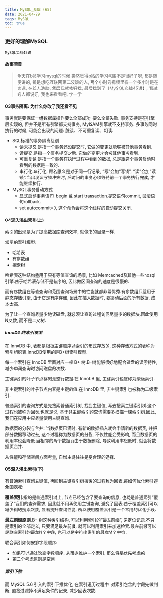 ```yaml
---
title: MySQL_基础 (65)
date: 2021-04-29
tags: MySQL
toc: true
---
```


### 更好的理解MySQL
    MySQL实战45讲

<!-- more -->

#### 故事背景
> 今天在b站学习mysql的时候 突然觉得b站的学习氛围不是很好了呀, 都是随便讲的, 都是想吃互联网第二波饭的人, 两个小时的视频里有一个多小时是在卖课,  在给人洗脑, 然后我就找呀找, 最后找到了【MySQL实战45讲】, 看过的人都说好, 我也来看看吧, 学一学

#### 03事务隔离: 为什么你改了我还看不见
事务就是要保证一组数据库操作要么全部成功, 要么全部失败.
事务支持是在引擎层实现的, 但并不是所有引擎都支持事务, MyISAM引擎就不支持事务.
多事务同时执行的时候, 可能会出现的问题: 脏读、不可重复读、幻读.
- SQL标准的事务隔离级别
    * 读未提交.是指一个事务还没提交时, 它做的变更就能够被其他事务看到.
    * 读提交.是指一个事务提交之后, 它做的变更才会被其他事务看到.
    * 可重复读.是指一个事务在执行过程中看到的数据, 总是跟这个事务启动时看到的数据是一致的.
    * 串行化.串行化, 顾名思义是对于同一行记录, “写”会加“写锁”, “读”会加“读锁”.当出现读写锁冲突时, 后访问的事务必须等待前一个事务执行完成, 才能继续执行.
- MySQL事务启动方式
    * 显式启动事务语句,  begin 或 start transaction.提交语句commit, 回滚语句rollback.
    * set autocommit=0, 这个命令会将这个线程的自动提交关闭.

#### 04深入浅出索引(上)

索引的出现是为了提高数据库查询效率, 就像书的目录一样.

常见的索引模型: 

- 哈希表
- 有序数组
- 搜索树

哈希表这种结构适用于只有等值查询的场景, 比如 Memcached及其他一些nosql引擎.由于哈希表存储不是有序的, 因此做区间查询的速度是很慢的.

而有序数组在等值查询和范围查询场景中的性能就都非常优秀.有序数组只适用于静态存储引擎, 由于它是有序存储, 因此在插入数据时, 要挪动后面的所有数据, 成本太高.

为了让一个查询尽量少地读磁盘, 就必须让查询过程访问尽量少的数据块.因此使用N叉数, 而不是二叉树.


##### InnoDB 的索引模型

在 InnoDB 中, 表都是根据主键顺序以索引的形式存放的, 这种存储方式的表称为索引组织表.InnoDB使用的是B+树索引模型.

每一个索引在 InnoDB 里面对应一棵 B+ 树.B+树能够很好地配合磁盘的读写特性, 减少单词查询时访问磁盘的次数.

主键索引的叶子节点存的是整行数据.在 InnoDB 里, 主键索引也被称为聚簇索引.

非主键索引的叶子节点内容是主键的值.在 InnoDB 里, 非主键索引也被称为二级索引.

普通索引的查询方式是先搜索普通索引树, 找到主键值, 再去搜索主键索引树.这个过程也被称为回表.也就是说, 基于非主键索引的查询需要多扫描一棵索引树.因此, 我们在应用中应尽量使用主键查询.

数据页的分裂与合并: 当数据页已满时, 有新的数据插入就会申请新的数据页, 并把部分数据移动过去, 这个过程称为数据页的分裂, 不仅性能会受影响, 而且数据页的利用率也会降低.当相邻的两个数据页由于数据删除, 导致利用率很低时, 就会将数据页合并.

从性能和存储空间方面考量, 自增主键往往是更合理的选择.

#### 05深入浅出索引(下)

有普通索引查询主键值, 再回到主键索引树搜索的过程称为回表.那如何优化索引避免回表呢: 

**覆盖索引**.指的是普通索引树上, 节点已经包含了要查询的信息, 也就是普通索引“覆盖了”我们的查询需求, 因此就不用再使用主键查询, 避免了回表.由于覆盖索引可以减少树的搜索次数, 显著提升查询性能, 所以使用覆盖索引是一个常用的优化手段.

**最左前缀原则**.B+ 树这种索引结构, 可以利用索引的“最左前缀”, 来定位记录.不只是索引的全部定义, 只要满足最左前缀, 就可以利用索引来加速检索.最左前缀可以是联合索引的最左N个字段, 也可以是字符串索引的最左M个字符.

联合索引如何安排字段顺序: 

- 如果可以通过改变字段顺序, 从而少维护一个索引, 那么将是优先考虑的
- 第二个考虑原则是空间

##### 索引下推

而 MySQL 5.6 引入的索引下推优化, 在索引遍历过程中, 对索引包含的字段先做判断, 直接过滤掉不满足条件的记录, 减少回表次数.
